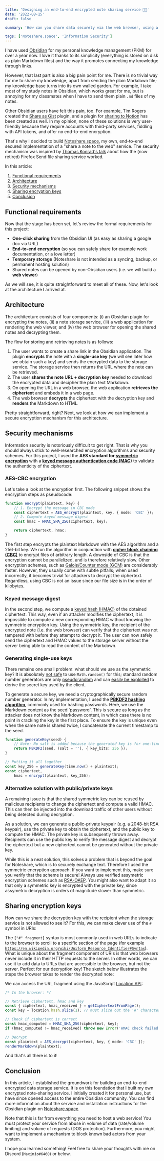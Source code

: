 ```yaml
---
title: 'Designing an end-to-end encrypted note sharing service 🔐📝'
date: '2022-08-15'
draft: false

summary: 'How can you share data securely via the web browser, using a third-party server? In this article, I explain how I created a end-to-end encrypted note sharing service called Noteshare.space, how the security mechanism works, and how to securely encode decryption keys in URIs.'

tags: ['Noteshare.space', 'Information Security']
---
```


I have used [Obsidian](https://obsidian.md/) for my personal knowledge management (PKM) for over a year now. I love it thanks to its simplicity (everything is stored on disk as plain Markdown files) and the way it promotes connecting my knowledge through links.

However, that last part is also a big pain point for me. There is no trivial way for me to share my knowledge, apart from sending the plain Markdown file; my knowledge base turns into its own walled garden. For example, I take most of my study notes in Obsidian, which works great for me, but is annoying for my classmates when I have to send them plain `.md` files of my notes.

Other Obsidian users have felt this pain, too. For example, Tim Rogers created the [Share as Gist](https://github.com/timrogers/obsidian-share-as-gist) plugin, and a plugin for [sharing to Notion](https://github.com/Easychris/obsidian-to-notion) has been created as well. In my opinion, none of these solutions is very user-friendly because they require accounts with third-party services, fiddling with API tokens, and offer no end-to-end encryption.

That's why I decided to build [Noteshare.space](https://noteshare.space), my own, end-to-end secured implementation of a "share a note to the web" service. The security mechanism was inspired by [Thomas Konrad's talk](https://youtu.be/mffWMMVMMLs) about how the (now retired) Firefox Send file sharing service worked.

In this article:

1. [Functional requirements](#functional-requirements)
2. [Architecture](#architecture)
3. [Security mechanisms](#security-mechanisms)
4. [Sharing encryption keys](#sharing-encryption-keys)
5. [Conclusion](#conclusion)

## Functional requirements

Now that the stage has been set, let's review the formal requirements for this project:

- **One-click sharing** from the Obsidian UI (as easy as sharing a google doc via URL)
- **End-to-end encryption** (so you can safely share for example work documentation, or a love letter)
- **Temporary storage** (Noteshare is not intended as a syncing, backup, or permanent hosting solution)
- Shared notes can be opened by non-Obsidian users (i.e. we will build a **web viewer**)

As we will see, it is quite straightforward to meet all of these. Now, let's look at the architecture I arrived at.

## Architecture

The architecture consists of four components: (i) an Obsidian plugin for encrypting the notes, (ii) a note storage service, (iii) a web application for rendering the web viewer, and (iv) the web browser for opening the shared notes and decrypting them.

<!-- {{<figure width=720 align=center src="/posts/media/noteshare-architecture.png" title="Software architecture for Noteshare.space" caption="" attrlink="" attr="Copyright © 2022 mcndt">}} -->

The flow for storing and retrieving notes is as follows:

1. The user wants to create a share link in the Obsidian application. The plugin **encrypts** the note with a **single-use key** (we will see later how we obtain such a key) and sends the encrypted data to the storage service. The storage service then returns the URL where the note can be retrieved.
2. The user **shares the note URL + decryption key** needed to download the encrypted data and decipher the plain text Markdown.
3. On opening the URL in a web browser, the web application **retrieves the ciphertext** and embeds it in a web page.
4. The web browser **decrypts** the ciphertext with the decryption key and **renders** the Markdown to HTML.

Pretty straightforward, right? Next, we look at how we can implement a secure encryption mechanism for this architecture.

## Security mechanisms

Information security is notoriously difficult to get right. That is why you should always stick to well-researched encryption algorithms and security schemes. For this project, I used the **AES standard for [symmetric encryption](https://en.wikipedia.org/wiki/Symmetric-key_algorithm)** with a **[keyed message authentication code (MAC)](https://en.wikipedia.org/wiki/HMAC)** to validate the authenticity of the ciphertext.

### AES-CBC encryption

Let's take a look at the encryption first. The following snippet shows the encryption steps as pseudocode:

```ts
function encrypt(plaintext, key) {
	// 1. Encrypt the message in CBC mode
	const ciphertext = AES_encrypt(plaintext, key, { mode: 'CBC' });
	// 2. Compute keyed message digest
	const hmac = HMAC_SHA_256(ciphertext, key);

	return ciphertext, hmac;
}
```

The first step encrypts the plaintext Markdown with the AES algorithm and a 256-bit key. We run the algorithm in conjunction with **[cipher block chaining (CBC)](https://www.techtarget.com/searchsecurity/definition/cipher-block-chaining)** to encrypt files of arbitrary length. A downside of CBC is that the encryption cannot be parallelized, and is therefore relatively slow. Other encryption schemes, such as [Galois/Counter mode (GCM)](https://csrc.nist.rip/groups/ST/toolkit/BCM/documents/proposedmodes/gcm/gcm-spec.pdf) are considerably faster. However, they usually come with subtle pitfalls; when used incorrectly, it becomes trivial for attackers to decrypt the ciphertext. Regardless, using CBC is not an issue since our file size is in the order of kilobytes.

### Keyed message digest

In the second step, we compute a [keyed hash (HMAC)](https://en.wikipedia.org/wiki/HMAC) of the obtained ciphertext.
This way, even if an attacker modifies the ciphertext, it is impossible to compute a new corresponding HMAC without knowing the symmetric encryption key.
Using the symmetric key, the recipient of the encrypted note (i.e. the web browser) can verify that the ciphertext was not tampered with before they attempt to decrypt it.
The user can now safely send the ciphertext and HMAC values to the storage server without the server being able to read the content of the Markdown.

### Generating single-use keys

There remains one small problem: what should we use as the symmetric key? It is absolutely [not safe](https://en.wikipedia.org/wiki/Random_number_generator_attack) to use `Math.random()` for this; standard random number generators are only [pseudorandom](https://en.wikipedia.org/wiki/Pseudorandom_number_generator) and can [easily be exploited](https://www.synopsys.com/blogs/software-security/pseudorandom-number-generation/) to derive the secret key used by the client.

To generate a secure key, we need a cryptographically secure random number generator. In my implementation, I used the **[PBKDF2 hashing algorithm](https://cryptobook.nakov.com/mac-and-key-derivation/pbkdf2)**, commonly used for hashing passwords. Here, we use the Markdown content as the seed 'password'. This is secure as long as the attacker does not know the Markdown content, in which case there is no point in cracking the key in the first place. To ensure the key is unique even when the same note is shared twice, I concatenate the current timestamp to the seed.

```ts
function generateKey(seed) {
	// Note: No salt is added because the generated key is for one-time use anyways.
	return PBKDF2(seed, (salt = ''), { key_bits: 256 });
}

// Putting it all together
const key_256 = generateKey(time.now() + plaintext);
const ciphertext,
	hmac = encrypt(plaintext, key_256);
```

### Alternative solution with public/private keys

A remaining issue is that the shared symmetric key can be reused by malicious recipients to change the ciphertext and compute a valid HMAC. This can then be injected into the download traffic of other users without being detected during decryption.

As a solution, we can generate a public-private keypair (e.g. a 2048-bit RSA keypair), use the private key to obtain the ciphertext, and the public key to compute the HMAC. The private key is subsequently thrown away. Recipients can use the public key to verify the message digest and decrypt the ciphertext but a new ciphertext cannot be generated without the private key.

While this is a neat solution, this solves a problem that is beyond the goal for Noteshare, which is to securely exchange text. Therefore I used the symmetric encryption approach. If you want to implement this, make sure you verify that the scheme is secure! Always use verified assymetric encryption schemes such as [RSA-OAEP](https://en.wikipedia.org/wiki/Optimal_asymmetric_encryption_padding).
You might also want to adapt it so that only a symmetric key is encrypted with the private key, since assymetric decryption is orders of magnitude slower than symmetric.

## Sharing encryption keys

How can we share the decryption key with the recipient when the storage service is not allowed to see it? For this, we can make clever use of the `#` symbol in URIs:

<!-- {{<figure width=720 align=center src="/posts/media/noteshare-uri.png" title="Securely encoding decryption keys in URIs" caption="" attrlink="" attr="Copyright © 2022 mcndt">}} -->

The `["#" fragment]` syntax is most commonly used in web URLs to indicate to the browser to scroll to a specific section of the page (for example [`https://en.wikipedia.org/wiki/Uniform_Resource_Identifier#Syntax`](https://en.wikipedia.org/wiki/Uniform_Resource_Identifier#Syntax)).
What is unique about the fragment component of URIs is that web browsers never include it in their HTTP requests to the server.
In other words, we can use it to add data to URLs that are accessible to the browser, but not the server. Perfect for our decryption key! The sketch below illustrates the steps the browser takes to render the decrypted note:

<!-- {{<figure width=720 align=center src="/posts/media/noteshare-decryption.png" title="Retrieving ciphertext and decrypting in-browser" caption="" attrlink="" attr="Copyright © 2022 mcndt">}} -->

We can access the URL fragment using the JavaScript [Location API](https://developer.mozilla.org/en-US/docs/Web/API/Location):

```ts
/* In the browser: */

// Retrieve ciphertext, hmac and key
const { ciphertext, hmac_received } = getCiphertextFromPage();
const key = location.hash.slice(1); // must slice out the '#' character

// Check if ciphertext is correct
const hmac_computed = HMAC_SHA_256(ciphertext, key);
if (hmac_computed != hmac_received) throw new Error('HMAC check failed!');

// Decrypt
const plaintext = AES_decrypt(ciphertext, key, { mode: 'CBC' });
renderMarkdown(plaintext);
```

And that's all there is to it!

## Conclusion

In this article, I established the groundwork for building an end-to-end encrypted data storage service.
It is on this foundation that I built my own encrypted note-sharing service. I initially created it for personal use, but have since opened access to the entire Obsidian community. You can find more information about the service and installation instructions for the Obsidian plugin on [Noteshare.space](noteshare.space).

Note that this is far from everything you need to host a web service! You must protect your service from abuse in volume of data (rate/volume limiting) and volume of requests (DOS protection).
Furthermore, you might want to implement a mechanism to block known bad actors from your system.

I hope you learned something! Feel free to share your thoughts with me on Discord (`Maximio#6460`) or below.
